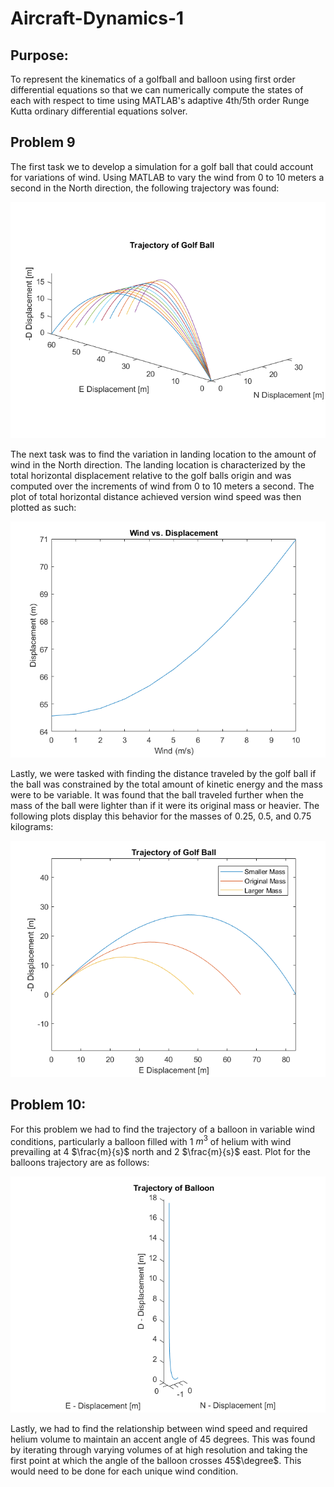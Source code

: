 # Aircraft-Dynamics-1

## Purpose:
To represent the kinematics of a golfball and balloon using first order differential equations so that we can numerically compute the states of each with respect to time using MATLAB's adaptive 4th/5th order Runge Kutta ordinary differential equations solver.


## Problem 9

The first task we to develop a simulation for a golf ball that could account for variations of wind. Using MATLAB to vary the wind from 0 to 10 meters a second in the North direction, the following trajectory was found:

<p align="center">
  <img src="./Images/golfball.png" />
</p>

The next task was to find the variation in landing location to the amount of wind in the  North direction. The landing location is characterized by the total horizontal displacement relative to the golf balls origin and was computed over the increments of wind from 0 to 10 meters a second. The plot of total horizontal distance achieved version wind speed was then plotted as such:


<p align="center">
  <img src="./Images/Windvary.png" />
</p>

Lastly, we were tasked with finding the distance traveled by the golf ball if the ball was constrained by the total amount of kinetic energy and the mass were to be variable. It was found that the ball traveled further when the mass of the ball were lighter than if it were its original mass or heavier. The following plots display this behavior for the masses of 0.25, 0.5, and 0.75 kilograms:

<p align="center">
  <img src="./Images/KineticEnergy.png" />
</p>


## Problem 10:
For this problem we had to find the trajectory of a balloon in variable wind conditions, particularly a balloon filled with 1 $m^3$ of helium with wind prevailing at 4 $\frac{m}{s}$ north and 2 $\frac{m}{s}$ east. Plot for the balloons trajectory are as follows:

<p align="center">
  <img src="./Images/Balloon.png" />
</p>

Lastly, we had to find the relationship between wind speed and required helium volume to maintain an accent angle of 45 degrees. This was found by iterating through varying volumes of at high resolution and taking the first point at which the angle of the balloon crosses 45$\degree$. This would need to be done for each unique wind condition.


